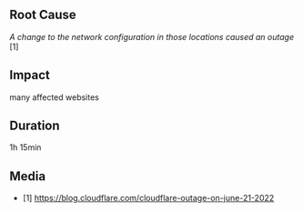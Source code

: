 ## Root Cause

*A change to the network configuration in those locations caused an outage* \[1]

## Impact

many affected websites

## Duration

1h 15min


## Media

- \[1] https://blog.cloudflare.com/cloudflare-outage-on-june-21-2022

